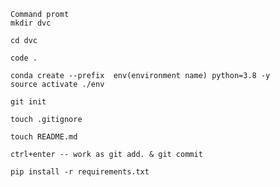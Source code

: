```
Command promt
mkdir dvc

cd dvc 

code .
```


```
conda create --prefix  env(environment name) python=3.8 -y 
source activate ./env 
```

```
git init
```

```
touch .gitignore
```

```
touch README.md
```


```
ctrl+enter -- work as git add. & git commit 
```
```
pip install -r requirements.txt
```
